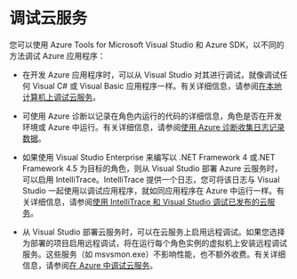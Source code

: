 <properties 
   pageTitle="调试 Azure 云服务 | Azure"
   description="调试 Azure 云服务"
   services="visual-studio-online"
   documentationCenter="n/a"
   authors="TomArcher"
   manager="douge"
   editor="" />
<tags 
   ms.service="visual-studio-online"
   ms.date="04/18/2016"
   wacn.date="05/23/2016" />

# 调试云服务

您可以使用 Azure Tools for Microsoft Visual Studio 和 Azure SDK，以不同的方法调试 Azure 应用程序：

- 在开发 Azure 应用程序时，可以从 Visual Studio 对其进行调试，就像调试任何 Visual C# 或 Visual Basic 应用程序一样。有关详细信息，请参阅[在本地计算机上调试云服务](/documentation/articles/vs-azure-tools-debug-cloud-services-virtual-machines/#debug-your-cloud-service-on-your-local-computer)。

- 可使用 Azure 诊断以记录在角色内运行的代码的详细信息，角色是否在开发环境或 Azure 中运行。有关详细信息，请参阅[使用 Azure 诊断收集日志记录数据](/documentation/articles/cloud-services-dotnet-diagnostics/)。

- 如果使用 Visual Studio Enterprise 来编写以 .NET Framework 4 或.NET Framework 4.5 为目标的角色，则从 Visual Studio 部署 Azure 云服务时，可以启用 IntelliTrace。IntelliTrace 提供一个日志，您可将该日志与 Visual Studio 一起使用以调试应用程序，就如同应用程序在 Azure 中运行一样。有关详细信息，请参阅[使用 IntelliTrace 和 Visual Studio 调试已发布的云服务](/documentation/articles/vs-azure-tools-intellitrace-debug-published-cloud-services/)。

- 从 Visual Studio 部署云服务时，可以在云服务上启用远程调试。如果您选择为部署的项目启用远程调试，将在运行每个角色实例的虚拟机上安装远程调试服务。这些服务（如 msvsmon.exe）不影响性能，也不额外收费。有关详细信息，请参阅[在 Azure 中调试云服务](/documentation/articles/vs-azure-tools-debug-cloud-services-virtual-machines/#debug-a-cloud-service-in-azure)。




<!---HONumber=Mooncake_0516_2016-->